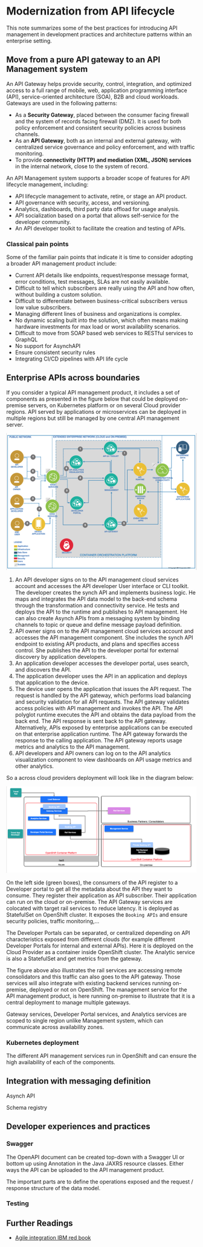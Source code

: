 # Modernization from API lifecycle

This note summarizes some of the best practices for introducing API management in development practices and architecture patterns within an enterprise setting.

## Move from a pure API gateway to an API Management system

An API Gateway helps provide security, control, integration, and optimized access to a full range of mobile, web, application programming interface (API), service-oriented architecture (SOA), B2B and cloud workloads. Gateways are used in the following patterns:

* As a **Security Gateway**, placed between the consumer facing firewall and the system of records facing firewall (DMZ). It is used for both policy enforcement and consistent security policies across business channels.
* As an **API Gateway**, both as an internal and external gateway, with centralized service governance and policy enforcement, and with traffic monitoring.
* To provide **connectivity (HTTP) and mediation (XML, JSON) services** in the internal network, close to the system of record. 

An API Management system supports a broader scope of features for API lifecycle management, including: 

* API lifecycle management to activate, retire, or stage an API product.
* API governance with security, access, and versioning.
* Analytics, dashboards, third party data offload for usage analysis.
* API socialization based on a portal that allows self-service for the developer community.
* An API developer toolkit to facilitate the creation and testing of APIs.

### Classical pain points

Some of the familiar pain points that indicate it is time to consider adopting a broader API management product include:

* Current API details like endpoints, request/response message format, error conditions, test messages,
SLAs are not easily available.
* Difficult to tell which subscribers are really using the API and how often, without building a custom solution.
* Difficult to differentiate between business-critical subscribers versus low value subscribers.
* Managing different lines of business and organizations is complex.
* No dynamic scaling built into the solution, which often means making hardware investments  for max load or worst availability scenarios.
* Difficult to move from SOAP based web services to RESTful services to GraphQL
* No support for AsynchAPI
* Ensure consistent security rules
* Integrating CI/CD pipelines with API life cycle

## Enterprise APIs across boundaries

If you consider a typical API management product, it includes a set of components as presented in the figure below that could be deployed on-premise servers, on Kubernetes platform or on several Cloud provider regions. API served by applications or microservices can be deployed in multiple regions but still be managed by one central API management server.

![](./images/api-mgt-ra.png)


1. An API developer signs on to the API management cloud services account and accesses the API developer User interface or CLI toolkit. The developer creates the synch API and implements business logic. He maps and integrates the API data model to the back-end schema through the transformation and connectivity service. He tests and deploys the API to the runtime and publishes to API management. He can also create Asynch APIs from a messaging system by binding channels to topic or queue and define message payload definition.
1. API owner signs on to the API management cloud services account and accesses the API management component. She includes the synch API endpoint to existing API products, and plans and specifies access control. She publishes the API to the developer portal for external discovery by application developers.
1. An application developer accesses the developer portal, uses search, and discovers the API.
1. The application developer uses the API in an application and deploys that application to the device.
1. The device user opens the application that issues the API request. The request is handled by the API gateway, which performs load balancing and security validation for all API requests. The API gateway validates access policies with API management and invokes the API. The API polyglot runtime executes the API and obtains the data payload from the back end. The API response is sent back to the API gateway. Alternatively, APIs exposed by enterprise applications can be executed on that enterprise application runtime. The API gateway forwards the response to the calling application. The API gateway reports usage metrics and analytics to the API management.
1. API developers and API owners can log on to the API analytics visualization component to view dashboards on API usage metrics and other analytics.

So a across cloud providers deployment will look like in the diagram below:

![](./images/federated-api-mgt.png)

On the left side (green boxes), the consumers of the API register to a Developer portal to get all the metadata about the API they want to consume. They register their application as API subscriber. Their application can run on the cloud or on-premise. The API Gateway services are colocated with target rail services to reduce latency. It is deployed as StatefulSet on OpenShift cluster. It exposes the `Booking APIs` and ensure security policies, traffic monitoring,... 

The Developer Portals can be separated, or centralized depending on API characteristics exposed from different clouds (for example different Developer Portals for internal and external APIs). Here it is deployed on the Cloud Provider as a container inside OpenShift cluster. The Analytic service is also a StatefulSet and get metrics from the gateway.

The figure above also illustrates the rail services are accessing remote consolidators and this traffic can also goes to the API gateway. Those services will also integrate with existing backend services running on-premise, deployed or not on OpenShift. 
The management service for the API management product, is here running on-premise to illustrate that it is a central deployment to manage multiple gateways.

Gateway services, Developer Portal services, and Analytics services are scoped to single region unlike Management system, which can communicate across availability zones.

### Kubernetes deployment

The different API management services run in OpenShift and can ensure the high availability of each of the components. 

## Integration with messaging definition

Asynch API

Schema registry


## Developer experiences and practices

### Swagger

The OpenAPI document can be created top-down with a Swagger UI or bottom up using Annotation in the Java JAXRS resource classes. Either ways the API can be uploaded to the API management product.

The important parts are to define the operations exposed and the request / response structure of the data model. 

### Testing

## Further Readings

* [Agile integration IBM red book](https://www.redbooks.ibm.com/abstracts/sg248452.html)
